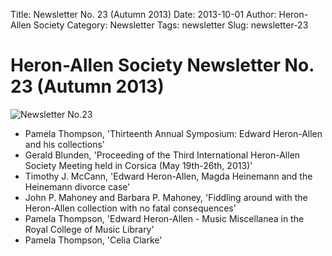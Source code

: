 Title: Newsletter No. 23 (Autumn 2013)
Date: 2013-10-01
Author: Heron-Allen Society
Category: Newsletter
Tags: newsletter
Slug: newsletter-23

# Heron-Allen Society Newsletter No. 23 (Autumn 2013)

![Newsletter No.23](/images/newsletters/newsl23.jpg)

- Pamela Thompson, 'Thirteenth Annual Symposium: Edward Heron-Allen and his collections'
- Gerald Blunden, 'Proceeding of the Third International Heron-Allen Society Meeting held in Corsica (May 19th-26th, 2013)'
- Timothy J. McCann, 'Edward Heron-Allen, Magda Heinemann and the Heinemann divorce case'
- John P. Mahoney and Barbara P. Mahoney, 'Fiddling around with the Heron-Allen collection with no fatal consequences'
- Pamela Thompson, 'Edward Heron-Allen - Music Miscellanea in the Royal College of Music Library'
- Pamela Thompson, 'Celia Clarke' 